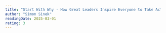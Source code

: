```yaml
---
title: "Start With Why - How Great Leaders Inspire Everyone to Take Action"
author: "Simon Sinek"
readingDate: 2025-03-01
rating: 3
---
```

